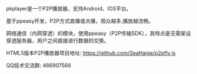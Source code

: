 pkplayer是一个P2P播放器，支持Android、IOS平台。

基于ppeasy开发，P2P方式直播或点播，观众越多,播放越流畅。

网络通信（内网穿透）的模块，使用ppeasy（P2P传输SDK），其特点是无需架设穿透服务器，用户之间直接进行数据的交换。

HTML5版本P2P播放器项目地址:  https://github.com/SeaHaige/p2pflv.js

QQ技术交流群: 466907566


